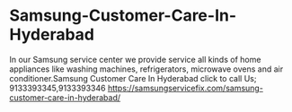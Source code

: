 # Samsung-Customer-Care-In-Hyderabad
In our Samsung service center we provide service all kinds of home appliances like washing machines, refrigerators, microwave ovens and air conditioner.Samsung Customer Care In Hyderabad click to call Us; 9133393345,9133393346 https://samsungservicefix.com/samsung-customer-care-in-hyderabad/
